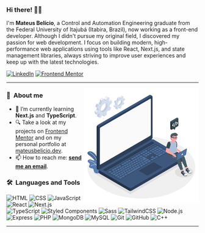 <!-- <img align="right" height="400em" src="./assets/card-image.svg"/> -->

### Hi there! 👋🏻

I'm **Mateus Belício**, a Control and Automation Engineering graduate from the Federal University of Itajubá (Itabira, Brazil), now working as a front-end developer. Although I didn't pursue my original field, I discovered my passion for web development. I focus on building modern, high-performance web applications using tools like React, Next.js, and state management libraries, always striving to improve user experiences and keep up with the latest technologies.

[![LinkedIn](https://img.shields.io/badge/-Linkedin-282C2E?style=flat&logo=linkedin)](https://linkedin.com/in/mateusbelicio)
[![Frontend Mentor](https://img.shields.io/badge/-Frontend_Mentor-282C2E?style=flat&logo=frontendmentor)](https://www.frontendmentor.io/profile/mateusbelicio)

---

<!--- Web illustrations by Storyset ( https://storyset.com/web ) --->
<img align="right" alt="GIF" src="./assets/dev-image.svg" width="300px"/>

### 📖 &nbsp;About me

- 🌱 I’m currently learning **Next.js** and **TypeScript**.
- 🔍 Take a look at my projects on [Frontend Mentor](https://www.frontendmentor.io/profile/mateusbelicio) and on my personal portfolio at [mateusbelicio.dev](https://mateusbelicio.dev).
- 📫 How to reach me:
  **[send me an email](mailto:mateusbelicio.dev@gmail.com)**.

### 🛠️ &nbsp;Languages and Tools

![HTML](https://img.shields.io/badge/-HTML-282C2E?style=flat&logo=HTML5)
![CSS](https://img.shields.io/badge/-CSS-282C2E?style=flat&logo=CSS3&logoColor=007ACC)
![JavaScript](https://img.shields.io/badge/-JavaScript-282C2E?style=flat&logo=JavaScript)
![React](https://img.shields.io/badge/-React-282C2E?style=flat&logo=React)
![Next.js](https://img.shields.io/badge/-Next.js-282C2E?style=flat&logo=Next.js)
![TypeScript](https://img.shields.io/badge/-TypeScript-282C2E?style=flat&logo=TypeScript)
![Styled Components](https://img.shields.io/badge/-StyledComponents-282C2E?style=flat&logo=styled-components)
![Sass](https://img.shields.io/badge/-Sass-282C2E?style=flat&logo=Sass)
![TailwindCSS](https://img.shields.io/badge/-TailwindCSS-282C2E?style=flat&logo=TailwindCSS)
![Node.js](https://img.shields.io/badge/-Node.js-282C2E?style=flat&logo=Node.js)
![Express](https://img.shields.io/badge/-Express-282C2E?style=flat&logo=Express)
![PHP](https://img.shields.io/badge/-PHP-282C2E?style=flat&logo=PHP)
![MongoDB](https://img.shields.io/badge/-MongoDB-282C2E?style=flat&logo=MongoDB)
![MySQL](https://img.shields.io/badge/-MySQL-282C2E?style=flat&logo=MySQL)
![Git](https://img.shields.io/badge/-Git-282C2E?style=flat&logo=Git)
![GitHub](https://img.shields.io/badge/-GitHub-282C2E?style=flat&logo=GitHub)
![C++](https://img.shields.io/badge/-C++-282C2E?style=flat&logo=cplusplus)

---

<!-- [![Profile views](https://komarev.com/ghpvc/?username=mateusbelicio&color=blue)](https://komarev.com/ghpvc/?username=mateusbelicio&color=blue) -->

<!-- ### ⚙️ &nbsp;GitHub Analytics

<img align="left" height="150rem" src="https://github-readme-stats.vercel.app/api/top-langs/?username=mateusbelicio&layout=compact&theme=transparent&hide_border=true" alt="Mateus Belicio's stats"/>
<img align="center" height="150rem" src="https://github-readme-stats.vercel.app/api?username=mateusbelicio&show_icons=true&theme=transparent&hide_border=true" alt="Mateus Belicio's most languages"/> -->

<!--
- 🔭 I’m currently working on/at ...
- 🌱 I’m currently learning ...
- 👯 I’m looking to collaborate on ...
- 🤔 I’m looking for help with ...
- 💬 Ask me about ...
- 📫 How to reach me: ...
- 😄 Pronouns: ...
- ⚡ Fun fact: ...
- 🔥 Sênior Web Developer ...
- ▶️ I (not) regularly post videos on [youtube.com/username](https://youtube.com/username)
- 💬 Ask me about **JavaScript, HTML, CSS, SQL, Node.JS
- 👨🏻‍💻 More at [mateusbelicio.dev](https://mateusbelicio.dev)
-->
